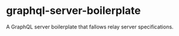 # graphql-server-boilerplate
A GraphQL server boilerplate that fallows relay server specifications.
